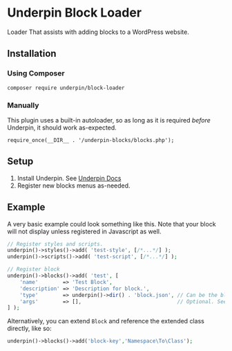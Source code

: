 # Underpin Block Loader

Loader That assists with adding blocks to a WordPress website.

## Installation

### Using Composer

`composer require underpin/block-loader`

### Manually

This plugin uses a built-in autoloader, so as long as it is required _before_
Underpin, it should work as-expected.

`require_once(__DIR__ . '/underpin-blocks/blocks.php');`

## Setup

1. Install Underpin. See [Underpin Docs](https://www.github.com/underpin-wp/underpin)
1. Register new blocks menus as-needed.

## Example

A very basic example could look something like this. Note that your block will not display unless registered in Javascript
as well.

```php
// Register styles and scripts.
underpin()->styles()->add( 'test-style', [/*...*/] );
underpin()->scripts()->add( 'test-script', [/*...*/] );

// Register block
underpin()->blocks()->add( 'test', [
	'name'        => 'Test Block',
	'description' => 'Description for block.',
	'type'        => underpin()->dir() . 'block.json', // Can be the block ID or a link to a block.json file. See register_block_type
	'args'        => [],                               // Optional. See register_block_type
] );

```

Alternatively, you can extend `Block` and reference the extended class directly, like so:

```php
underpin()->blocks()->add('block-key','Namespace\To\Class');
```
